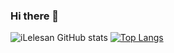 ### Hi there 👋
![iLelesan GitHub stats](https://github-readme-stats.vercel.app/api?username=iLelesan&show_icons=true&theme=radical)
[![Top Langs](https://github-readme-stats.vercel.app/api/top-langs/?username=iLelesan)](https://github.com/iLelesan)
<!--
**iLelesan/iLelesan** is a ✨ _special_ ✨ repository because its `README.md` (this file) appears on your GitHub profile.

Here are some ideas to get you started:

- 🔭 I’m currently working on ...
- 🌱 I’m currently learning ...
- 👯 I’m looking to collaborate on ...
- 🤔 I’m looking for help with ...
- 💬 Ask me about ...
- 📫 How to reach me: ...
- 😄 Pronouns: ...
- ⚡ Fun fact: ...
-->

